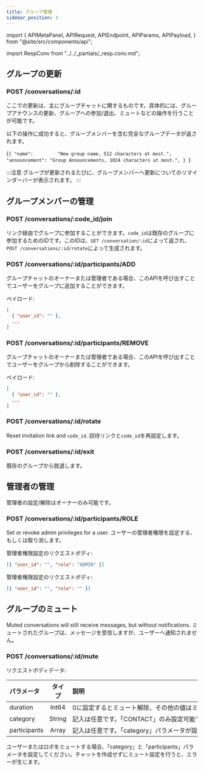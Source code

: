 ```yaml
---
title: グループ管理
sidebar_position: 3
---
```


import {
  APIMetaPanel,
  APIRequest,
  APIEndpoint,
  APIParams,
  APIPayload,
} from "@site/src/components/api";

import RespConv from "../../_partials/_resp.conv.md";

## グループの更新

### POST /conversations/:id

ここでの更新は、主にグループチャットに関するものです。具体的には、グループアナウンスの更新、グループへの参加/退出、ミュートなどの操作を行うことが可能です。

以下の操作に成功すると、グループメンバーを含む完全なグループデータが返されます。

<APIEndpoint url="/conversations/:id" />

<APIMetaPanel scope="Authorized" />

<APIParams p-id="The conversation's id." p-id-required={true} />

<APIPayload>{`{
  "name":         "New group name, 512 characters at most.",
  "announcement": "Group Announcements, 1024 characters at most.",
}
`}</APIPayload>

:::注意
グループが更新されるたびに、グループメンバーへ更新についてのリマインダーバーが表示されます。
:::

<APIRequest
  title="Update Conversation info by ID"
  method="POST"
  url="/conversations/928c5c40-769c-3e97-8387-fb1ae0645311 --data PAYLOAD"
/>

<RespConv />

## グループメンバーの管理

### POST /conversations/:code_id/join

リンク経由でグループに参加することができます。`code_id`は既存のグループに参加するためのIDです。このIDは、`GET /conversation/:id`によって返され、`POST /conversations/:id/rotate`によって生成されます。

### POST /conversations/:id/participants/ADD

グループチャットのオーナーまたは管理者である場合、このAPIを呼び出すことでユーザーをグループに追加することができます。

ペイロード:

```json
[
  { "user_id": "" },
  ...
]
```

### POST /conversations/:id/participants/REMOVE

グループチャットのオーナーまたは管理者である場合、このAPIを呼び出すことでユーザーをグループから削除することができます。

ペイロード:

```json
[
  { "user_id": "" },
  ...
]
```

### POST /conversations/:id/rotate

Reset invitation link and `code_id`.
招待リンクと`code_id`を再設定します。

### POST /conversations/:id/exit

既存のグループから脱退します。

## 管理者の管理

管理者の設定/解除はオーナーのみ可能です。

### POST /conversations/:id/participants/ROLE

Set or revoke admin privileges for a user.
ユーザーの管理者権限を設定する、もしくは取り消します。

管理者権限設定のリクエストボディ:

```json
[{ "user_id": "", "role": "ADMIN" }]
```

管理者権限設定のリクエストボディ:

```json
[{ "user_id": "", "role": "" }]
```

## グループのミュート

Muted conversations will still receive messages, but without notifications.
ミュートされたグループは、メッセージを受信しますが、ユーザーへ通知されません。

### POST /conversations/:id/mute

リクエストボディデータ:

| パラメータ    |  タイプ  | 説明                                                                                                         |
| :----------- | :----: | :------------------------------------------------------------------------------------------------------------------ |
| duration     | Int64  | 0に設定するとミュート解除、その他の値はミュート時間を示します。（単位は「秒」）例えば、28,800に設定すると8時間ミュートとなります。 |
| category     | String | 記入は任意です。「CONTACT」のみ設定可能です。                                                            　|
| participants | Array  | 記入は任意です。「category」パラメータが設定されている時のみ、設定可能です。　　　　　　　　　　　　　　　　　　　　　　　　　　　　　　　　　　　　　　　　　　　　　　　　　　　　　　　　　　　　　　　　　　　　　　　　　　　|

ユーザーまたはロボをミュートする場合、「category」と「participants」パラメータを設定してください。チャットを作成せずにミュート設定を行うと、エラーが生じます。
